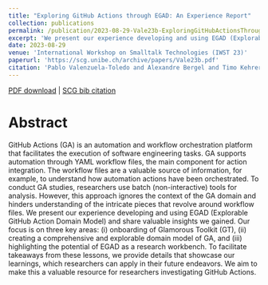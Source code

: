 ```yaml
---
title: "Exploring GitHub Actions through EGAD: An Experience Report"
collection: publications
permalink: /publication/2023-08-29-Vale23b-ExploringGitHubActionsThroughEGAD-AnExperienceReport
excerpt: 'We present our experience developing and using EGAD (Explorable GitHub Action Domain Model) and share valuable insights we gained. Our focus is on three key areas: (i) onboarding of Glamorous Toolkit (GT), (ii) creating a comprehensive and explorable domain model of GA, and (iii) highlighting the potential of EGAD as a research workbench.'
date: 2023-08-29
venue: 'International Workshop on Smalltalk Technologies (IWST 23)'
paperurl: 'https://scg.unibe.ch/archive/papers/Vale23b.pdf'
citation: 'Pablo Valenzuela-Toledo and Alexandre Bergel and Timo Kehrer and Oscar Nierstrasz, Exploring GitHub Actions through EGAD: An Experience Report, IWST 23: Proceedings of International Workshop on Smalltalk Technologies, 2023.'
---
```


[PDF download](https://scg.unibe.ch/archive/papers/Vale23b.pdf)
| [SCG bib citation](https://scg.unibe.ch/scgbib/?query=Vale23a&filter=Year)

# Abstract

GitHub Actions (GA) is an automation and workflow orchestration platform that
facilitates the execution of software engineering tasks. GA supports automation
through YAML workflow files, the main component for action integration. The workflow
files are a valuable source of information, for example, to understand how automation
actions have been orchestrated. To conduct GA studies, researchers use batch
(non-interactive) tools for analysis. However, this approach ignores the context of
the GA domain and hinders understanding of the intricate pieces that revolve around
workflow files. We present our experience developing and using EGAD (Explorable GitHub
Action Domain Model) and share valuable insights we gained. Our focus is on three key
areas: (i) onboarding of Glamorous Toolkit (GT), (ii) creating a comprehensive and
explorable domain model of GA, and (iii) highlighting the potential of EGAD as a
research workbench. To facilitate takeaways from these lessons, we provide details
that showcase our learnings, which researchers can apply in their future endeavors.
We aim to make this a valuable resource for researchers investigating GitHub Actions.


